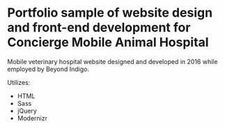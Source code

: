 # Portfolio sample of website design and front-end development for Concierge Mobile Animal Hospital

Mobile veterinary hospital website designed and developed in 2016 while employed by Beyond Indigo.

Utilizes:

* HTML
* Sass
* jQuery
* Modernizr
